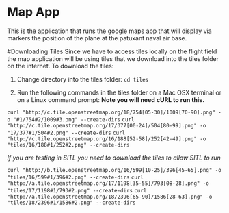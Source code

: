Map App
=======

This is the application that runs the google maps app that will display via markers the position of the plane at the patuxant naval air base.

#Downloading Tiles
Since we have to access tiles locally on the flight field the map application will be using tiles that we download into the tiles folder on the internet.
To download the tiles:

   1. Change directory into the tiles folder: ` cd tiles `

   2. Run the following commands in the tiles folder on a Mac OSX terminal or on a Linux command prompt:
      <b> Note you will need cURL to run this. </b>
 
`curl "http://c.tile.openstreetmap.org/18/754[05-30]/1009[70-90].png" -o "#1/754#2/1009#3.png" --create-dirs`
`curl "http://c.tile.openstreetmap.org/17/377[00-24]/504[80-99].png" -o "17/377#1/504#2.png" --create-dirs`
`curl "http://c.tile.openstreetmap.org/16/188[52-58]/252[42-49].png" -o "tiles/16/188#1/252#2.png" --create-dirs`

   <i> If you are testing in SITL you need to download the tiles to allow SITL to run </i>

`curl "http://b.tile.openstreetmap.org/16/599[10-25]/396[45-65].png" -o "tiles/16/599#1/396#2.png" --create-dirs`
`curl "http://a.tile.openstreetmap.org/17/1198[35-55]/793[08-28].png" -o "tiles/17/1198#1/793#2.png" --create-dirs`
`curl "http://a.tile.openstreetmap.org/18/2396[65-90]/1586[28-63].png" -o "tiles/18/2396#1/1586#2.png" --create-dirs`

